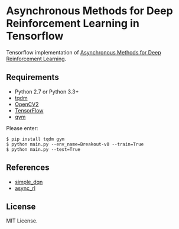# Asynchronous Methods for Deep Reinforcement Learning in Tensorflow

Tensorflow implementation of [Asynchronous Methods for Deep Reinforcement Learning](https://arxiv.org/abs/1602.01783).


## Requirements

- Python 2.7 or Python 3.3+
- [tqdm](https://github.com/tqdm/tqdm)
- [OpenCV2](http://opencv.org/)
- [TensorFlow](https://www.tensorflow.org/)
- [gym](https://github.com/openai/gym)

Please enter:

    $ pip install tqdm gym
    $ python main.py --env_name=Breakout-v0 --train=True
    $ python main.py --test=True


## References

- [simple_dqn](https://github.com/tambetm/simple_dqn.git)
- [async_rl](https://github.com/muupan/async-rl)

## License

MIT License.
